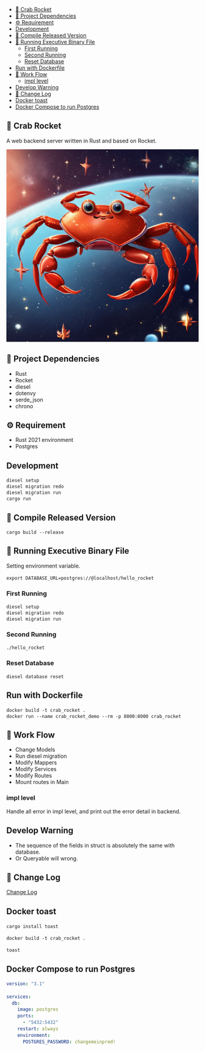 - [🦀 Crab Rocket](#-crab-rocket)
- [🧩 Project Dependencies](#-project-dependencies)
- [⚙️ Requirement](#️-requirement)
- [Development](#development)
- [🔧 Compile Released Version](#-compile-released-version)
- [🚀 Running Executive Binary File](#-running-executive-binary-file)
  - [First Running](#first-running)
  - [Second Running](#second-running)
  - [Reset Database](#reset-database)
- [Run with Dockerfile](#run-with-dockerfile)
- [🚦 Work Flow](#-work-flow)
  - [impl level](#impl-level)
- [Develop Warning](#develop-warning)
- [📖 Change Log](#-change-log)
- [Docker toast](#docker-toast)
- [Docker Compose to run Postgres](#docker-compose-to-run-postgres)

## 🦀 Crab Rocket

A web backend server written in Rust and based on Rocket.

![crab_rocket](./assets/crab,super_moden_rocket,_fast_and_complex,_in_the_universe,_full_of_stars,_delightful.png)

## 🧩 Project Dependencies

- Rust
- Rocket
- diesel
- dotenvy
- serde_json
- chrono

## ⚙️ Requirement

- Rust 2021 environment
- Postgres

## Development

```shell
diesel setup
diesel migration redo
diesel migration run
cargo run
```

## 🔧 Compile Released Version

```shell
cargo build --release
```

## 🚀 Running Executive Binary File

Setting environment variable.

`export DATABASE_URL=postgres://@localhost/hello_rocket`

### First Running

```shell
diesel setup
diesel migration redo
diesel migration run
```

### Second Running

```shell
./hello_rocket
```

### Reset Database

```shell
diesel database reset
```

## Run with Dockerfile

```shell
docker build -t crab_rocket .
docker run --name crab_rocket_demo --rm -p 8000:8000 crab_rocket
```

## 🚦 Work Flow

- Change Models
- Run diesel migration
- Modify Mappers
- Modify Services
- Modify Routes
- Mount routes in Main

### impl level

Handle all error in impl level, and print out the error detail in backend.

## Develop Warning

- The sequence of the fields in struct is absolutely the same with database.
- Or Queryable will wrong.

## 📖 Change Log

[Change Log](./CHANGELOG.md)

## Docker toast

`cargo install toast`

`docker build -t crab_rocket .`

`toast`

## Docker Compose to run Postgres

```yml
version: "3.1"

services:
  db:
    image: postgres
    ports:
      - "5432:5432"
    restart: always
    environment:
      POSTGRES_PASSWORD: changemeinpred!
```
